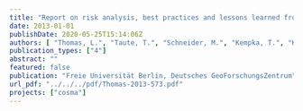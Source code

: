 ```yaml
---
title: "Report on risk analysis, best practices and lessons learned from existing geothermal projects in Germany"
date: 2013-01-01
publishDate: 2020-05-25T15:14:06Z
authors: [ "Thomas, L.", "Taute, T.", "Schneider, M.", "Kempka, T.", "Kühn, M." ]
publication_types: ["4"]
abstract: ""
featured: false
publication: "Freie Universität Berlin, Deutsches GeoForschungsZentrum"
url_pdf: "../../../pdf/Thomas-2013-573.pdf"
projects: ["cosma"]
---
```


